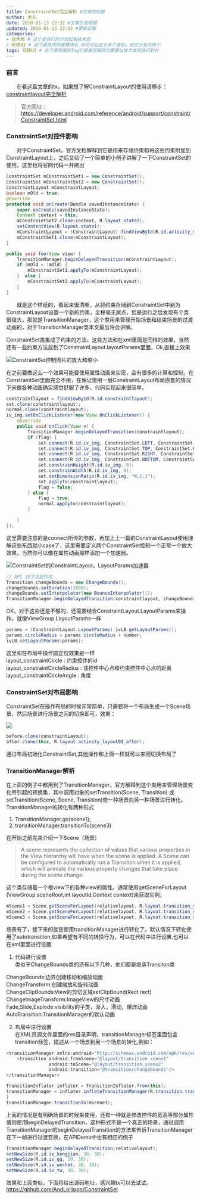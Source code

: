 ```yaml
---
title: ConstraintSet完全解析 #文章的标题
author: 老头
date: 2018-01-13 22:32 #文章生成時間
updated: 2018-01-13 22:32 #更新日期
categories:
- 技术周 # 这个是我们的计划起名技术周
- 玩转UI # 这个是技术所属模块名 你也可以定义多个类别，但至少有为两个
tags: 玩转UI # 这个是所属的Tag也是最显眼的位置要以技术类别进行划分
---
```


### 前言
&emsp;&emsp;在看这篇文章的tx，如果想了解ConstraintLayout的使用请移步：[constraintlayout完全解析](http://andly.vip/2018/01/04/20180104_ConstraintLayout%E5%AE%8C%E5%85%A8%E8%A7%A3%E6%9E%90/)

>官方网址：
https://developer.android.com/reference/android/support/constraint/ConstraintSet.html

### ConstraintSet对控件影响
&emsp;&emsp;对于ConstraintSet，官方文档解释到它是用来存储约束和将这些约束附加到ConstraintLayout上，之后又给了一个简单的小例子讲解了一下ConstraintSet的使用，这里也将官网代码一并拷出

``` Java
ConstraintSet mConstraintSet1 = new ConstraintSet();
ConstraintSet mConstraintSet2 = new ConstraintSet();
ConstraintLayout mConstraintLayout;
boolean mOld = true;
@Override
protected void onCreate(Bundle savedInstanceState) {
    super.onCreate(savedInstanceState);
    Context context = this;
    mConstraintSet2.clone(context, R.layout.state2);
    setContentView(R.layout.state1);
    mConstraintLayout = (ConstraintLayout) findViewById(R.id.activity_main);
    mConstraintSet1.clone(mConstraintLayout);
}

public void foo(View view) {
    TransitionManager.beginDelayedTransition(mConstraintLayout);
    if (mOld = !mOld) {
        mConstraintSet1.applyTo(mConstraintLayout);
    }  else {
        mConstraintSet2.applyTo(mConstraintLayout);
    }
}
```
&emsp;&emsp;就是这个样纸的，看起来很清晰，从将约束存储到ConstraintSet中到为ConstraintLayout设置一个新的约束，全程毫无尿点，但是运行之后发现有个类很强大，那就是TransitionManager，这个类用来管理开始场景和结束场景的过渡动画的，对于TransitionManager类本文最后将会讲解。

ConstraintSet类集成了约束的方法，这些方法和在xml里面是同样的效果，当然还有一些约束方法放到了ConstraintLayout.layoutParams里面，Ok,直接上效果

![ConstraintSet控制图片的放大和缩小](http://p1chajscf.bkt.clouddn.com/20180114_constraintSet01.gif)

在之前要做这么一个效果可能要使用属性动画来实现，会有很多的计算和控制，在ConstraintSet里面完全不用，在保证使用一层ConstraintLayout布局嵌套的情况下来做各种动画确实感觉舒服了许多，代码实现起来很简单。

``` Java
constraintlayout = findViewById(R.id.constraintlayout);
set.clone(constraintlayout);
normal.clone(constraintlayout);
iv_img.setOnClickListener(new View.OnClickListener() {
    @Override
    public void onClick(View v) {
        TransitionManager.beginDelayedTransition(constraintlayout);
        if (flag) {
            set.connect(R.id.iv_img, ConstraintSet.LEFT, ConstraintSet.PARENT_ID, ConstraintSet.LEFT);
            set.connect(R.id.iv_img, ConstraintSet.TOP, ConstraintSet.PARENT_ID, ConstraintSet.TOP);
            set.connect(R.id.iv_img, ConstraintSet.RIGHT, ConstraintSet.PARENT_ID, ConstraintSet.RIGHT);
            set.connect(R.id.iv_img, ConstraintSet.BOTTOM, ConstraintSet.PARENT_ID, ConstraintSet.BOTTOM);
            set.constrainHeight(R.id.iv_img, 0);
            set.constrainWidth(R.id.iv_img, 0);
            set.setDimensionRatio(R.id.iv_img, "W,1:1");
            set.applyTo(constraintlayout);
            flag = false;
        } else {
            flag = true;
            normal.applyTo(constraintlayout);
        }

    }
});
```
这里需要注意的是connect所传的参数，再加上上一篇的ConstraintLayout使用理解这些东西就小case了，这里需要定义两个ConstraintSet控制一个正常一个放大效果，当然你可以像在属性动画那样添加一个加速器。

![ConstraintSet的ConstraintLayout。LayoutParams加速器](http://p1chajscf.bkt.clouddn.com/20180114_constraintSet02.gif)

``` Java
// API 19才会起作用
Transition changeBounds = new ChangeBounds();
changeBounds.setDuration(1000);
changeBounds.setInterpolator(new BounceInterpolator());
TransitionManager.beginDelayedTransition(constraintlayout, changeBounds);
```
OK，对于这些还是不够的，还需要结合ConstraintLayout.LayoutParams来操作，就像ViewGroup.LayoutParams一样

``` Java
params = (ConstraintLayout.LayoutParams) ivLB.getLayoutParams();
params.circleRadius = params.circleRadius + number;
ivLB.setLayoutParams(params);
```
这里和在布局中操作圆定位效果是一样<br/>
layout_constraintCircle : 约束控件的id <br/>
layout_constraintCircleRadius : 该控件中心点和约束控件中心点的距离 <br/>
layout_constraintCircleAngle : 角度

### ConstraintSet对布局影响
ConstraintSet在操作布局的时候非常简单，只需要将一个布局生成一个Scene场景，然后场景进行场景之间的切换即可，效果：

![](http://p1chajscf.bkt.clouddn.com/20180114_constraintSet03.gif)

``` Java
before.clone(constraintLayout);
after.clone(this, R.layout.activity_layout02_after);
```
通过布局初始化ConstraintSet,其他操作和上面一样就可以来回切换布局了

### TransitionManager解析
在上面的例子中都用到了TransitionManager，官方解释到这个类用来管理场景变化所引起的转换集，其中调用对象的setTransition(Scene, Transition) 或setTransition(Scene, Scene, Transition)使一种场景向另一种场景进行转化。TransitionManager的转化有两种形式
1. TransitionManager.go(scene1);
2. transitionManager.transitionTo(scene3)

在开始之前先来介绍一下Scene（场景）
>A scene represents the collection of values that various properties in the View hierarchy will have when the scene is applied. A Scene can be configured to automatically run a Transition when it is applied, which will animate the various property changes that take place during the scene change.

这个类存储着一个根view下的各种view的属性。通常使用getSceneForLayout (ViewGroup sceneRoot,int layoutId,Context context)来获取实例。

``` Java
mScene1 = Scene.getSceneForLayout(relativelayout, R.layout.transition_scene1, this);
mScene2 = Scene.getSceneForLayout(relativelayout, R.layout.transition_scene2, this);
mScene3 = Scene.getSceneForLayout(relativelayout, R.layout.transition_scene3, this);
```
场景有了，接下来的就是使用transitionManager进行转化了。默认情况下转化使用了autotransition,如果希望有不同的转换行为，可以在代码中进行设置,也可以在xml里面进行设置

1. 代码进行设置 <br/>
类似于ChangeBounds类的还有以下几种，他们都是继承Transiton类<br/>

  ChangeBounds:边界创建移动和缩放动画<br/>
  ChangeTransform:创建缩放和旋转动画<br/>
  ChangeClipBounds:View的剪切区域setClipBound(Rect rect)<br/>
  ChangeImageTransform:ImageView的尺寸动画<br/>
  Fade,Slide,Explode:visibility的子类，渐入，滑动，爆炸动画<br/>
  AutoTransition:TransitionManager的默认动画

2. 布局中进行设置 <br/>
在XML资源文件里面的res目录声明，transitionManager标签里面包含transition标签，描述从一个场景到另一个场景的转化,例如：

``` Java
<transitionManager xmlns:android="http://schemas.android.com/apk/res/android">
    <transition android:fromScene="@layout/transition_scene1"
                android:toScene="@layout/transition_scene2"
                android:transition="@transition/changebounds"/>
</transitionManager>
```

``` Java
TransitionInflater inflater = TransitionInflater.from(this);
transitionManager = inflater.inflateTransitionManager(R.transition.transition_mgr, relativelayout);
}
transitionManager.transitionTo(mScene1);
```
上面的情况是有明确场景的时候来使用，还有一种就是修改控件的宽高等部分属性值则使用beginDelayedTransition，这种形式不是一个真正的场景，通过调用TransitionManager的beginDelayedTransition的方法来告诉TransitionManager在下一帧进行过渡变换，在APIDemo中也有相应的例子

``` Java
TransitionManager.beginDelayedTransition(relativelayout);
setNewSize(R.id.iv_kongjian, 30, 30);
setNewSize(R.id.iv_qq, 30, 30);
setNewSize(R.id.iv_wechat, 30, 30);
setNewSize(R.id.iv_tw, 30, 30);
```
效果和上面类似，下面将给出源码地址，感兴趣tx可以去试试。
https://github.com/AndLollipop/ConstraintSet
